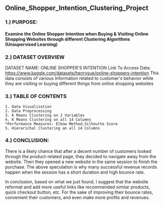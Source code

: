 ## Online_Shopper_Intention_Clustering_Project
### 1.) PURPOSE:
#### Examine the Online Shopper Intention when Buying & Visiting Online Shopping Websites through different Clustering Algorithms (Unsupervised Learning)
### 2.) DATASET OVERVIEW
DATASET NAME: ONLINE SHOPPER'S INTENTION
Link To Access Data: https://www.kaggle.com/datasets/henrysue/online-shoppers-intention 
This data consists of various Information related to customer's behavior while they are visiting or buying different things from online shopping websites
### 3.) TABLE OF CONTENTS
    1. Data Visualization
    2. Data Preprocessing
    3. K Means Clustering on 2 Variables
    4. K Means Clustering on all 14 Columns
    *Performance Measures: Elbow Method,Silhoutte Score
    5. Hierarichal Clustering an all 14 Columns
### 4.) CONCLUSION:
There is a likely chance that after a decent number of customers looked through the product-related page, they decided to navigate away from the website. Then they opened a new website in the same session to finish the purchase. The above speculation is why many successful revenue records happen when the session has a short duration and high bounce rate.

In conclusion, based on what we just found, I suggest that the website reformat and add more useful links like recommended similar products, quick checkout button, etc. For the sake of improving their bounce rates, convenient their customers, and even make more profits and revenues.
